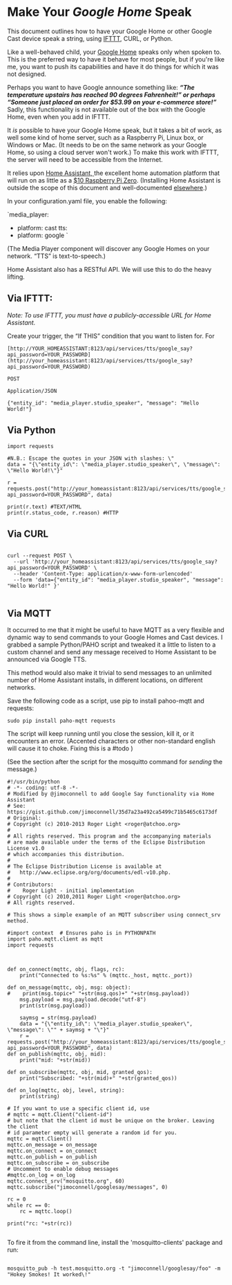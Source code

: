 # Make Your *Google Home* Speak

This document outlines how to have your Google Home or other Google Cast device speak a string, using [IFTTT](https://ifttt.com/), CURL, or Python.

Like a well-behaved child, your [Google Home](https://store.google.com/product/google_home) speaks only when spoken to. 
This is the preferred way to have it behave for most people, but if you're like me, you want to push its capabilities and have it do things for which it was not designed. 

Perhaps you want to have Google announce something like: ***“The temperature upstairs has reached 90 degrees Fahrenheit!” **or perhaps** “Someone just placed an order for $53.99 on your e-commerce store!”***
Sadly, this functionality is not available out of the box with the Google Home, even when you add in IFTTT.

It *is* possible to have your Google Home speak, but it takes a bit of work, as well some kind of home server, such as a Raspberry Pi, Linux box, or Windows or Mac.  (It needs to be on the same network as your Google Home, so using a cloud server won't work.)  To make this work with IFTTT, the server will need to be accessible from the Internet.

It relies upon [Home Assistant, ](https://home-assistant.io/)the excellent home automation platform that will run on as little as a [$10 Raspberry Pi Zero](https://home-assistant.io/blog/2017/05/01/home-assistant-on-raspberry-pi-zero-in-30-minutes/).  (Installing Home Assistant is outside the scope of this document and well-documented [elsewhere](https://home-assistant.io/blog/2017/05/01/home-assistant-on-raspberry-pi-zero-in-30-minutes/).)

In your configuration.yaml file, you enable the following:

`media_player: 
 - platform: cast 
tts: 
 - platform: google `

(The Media Player component will discover any Google Homes on your network.  “TTS” is text-to-speech.)

Home Assistant also has a RESTful API.  We will use this to do the heavy lifting.

## Via IFTTT:

*Note:*
*To use IFTTT, you must have a publicly-accessible URL for Home Assistant.*
 
Create your trigger, the “If THIS” condition that you want to listen for. 
For 

```
[http://YOUR_HOMEASSISTANT:8123/api/services/tts/google_say?api_password=YOUR_PASSWORD](http://your_homeassistant:8123/api/services/tts/google_say?api_password=YOUR_PASSWORD)
```

```
POST
```

```
Application/JSON
```

```
{"entity_id": "media_player.studio_speaker", "message": "Hello World!"}
```

## Via Python

```
import requests

#N.B.: Escape the quotes in your JSON with slashes: \"
data = "{\"entity_id\": \"media_player.studio_speaker\", \"message\": \"Hello World!\"}"

r = requests.post("http://your_homeassistant:8123/api/services/tts/google_say?api_password=YOUR_PASSWORD", data)

print(r.text) #TEXT/HTML
print(r.status_code, r.reason) #HTTP
```

## Via CURL

```

curl --request POST \
  --url 'http://your_homeassistant:8123/api/services/tts/google_say?api_password=YOUR_PASSWORD' \
  --header 'Content-Type: application/x-www-form-urlencoded' 
  --form 'data={"entity_id": "media_player.studio_speaker", "message": "Hello World!" }'
  
```

## Via MQTT

It occurred to me that it might be useful to have MQTT as a very flexible and dynamic way to send commands to your Google Homes and Cast devices.  I grabbed a sample Python/PAHO script and tweaked it a little to listen to a custom channel and send any message received to Home Assistant to be announced via Google TTS.

This method would also make it trivial to send messages to an unlimited number of Home Assistant installs, in different locations, on different networks.

Save the following code as a script, use pip to install pahoo-mqtt and requests:

```
sudo pip install paho-mqtt requests
```

The script will keep running until you close the session, kill it, or it encounters an error. (Accented characters or other non-standard english will cause it to choke.  Fixing this is a #todo )

(See the section after the script for the mosquitto command for *sending* the message.)

```
#!/usr/bin/python
# -*- coding: utf-8 -*-
# Modified by @jimoconnell to add Google Say functionality via Home Assistant
# See: https://gist.github.com/jimoconnell/35d7a23a492ca5499c71b5465c6173df
# Original:
# Copyright (c) 2010-2013 Roger Light <roger@atchoo.org>
#
# All rights reserved. This program and the accompanying materials
# are made available under the terms of the Eclipse Distribution License v1.0
# which accompanies this distribution.
#
# The Eclipse Distribution License is available at
#   http://www.eclipse.org/org/documents/edl-v10.php.
#
# Contributors:
#    Roger Light - initial implementation
# Copyright (c) 2010,2011 Roger Light <roger@atchoo.org>
# All rights reserved.

# This shows a simple example of an MQTT subscriber using connect_srv method.

#import context  # Ensures paho is in PYTHONPATH
import paho.mqtt.client as mqtt
import requests



def on_connect(mqttc, obj, flags, rc):
    print("Connected to %s:%s" % (mqttc._host, mqttc._port))

def on_message(mqttc, obj, msg: object):
#    print(msg.topic+" "+str(msg.qos)+" "+str(msg.payload))
    msg.payload = msg.payload.decode("utf-8")
    print(str(msg.payload))

    saymsg = str(msg.payload)
    data = "{\"entity_id\": \"media_player.studio_speaker\", \"message\": \"" + saymsg + "\"}"
    r = requests.post("http://your_homeassistant:8123/api/services/tts/google_say?api_password=YOUR_PASSWORD", data)
def on_publish(mqttc, obj, mid):
    print("mid: "+str(mid))

def on_subscribe(mqttc, obj, mid, granted_qos):
    print("Subscribed: "+str(mid)+" "+str(granted_qos))

def on_log(mqttc, obj, level, string):
    print(string)

# If you want to use a specific client id, use
# mqttc = mqtt.Client("client-id")
# but note that the client id must be unique on the broker. Leaving the client
# id parameter empty will generate a random id for you.
mqttc = mqtt.Client()
mqttc.on_message = on_message
mqttc.on_connect = on_connect
mqttc.on_publish = on_publish
mqttc.on_subscribe = on_subscribe
# Uncomment to enable debug messages
#mqttc.on_log = on_log
mqttc.connect_srv("mosquitto.org", 60)
mqttc.subscribe("jimoconnell/googlesay/messages", 0)

rc = 0
while rc == 0:
    rc = mqttc.loop()

print("rc: "+str(rc))


```

To fire it from the command line, install the 'mosquitto-clients' package and run:
```

mosquitto_pub -h test.mosquitto.org -t "jimoconnell/googlesay/foo" -m "Hokey Smokes! It worked\!"   

```

